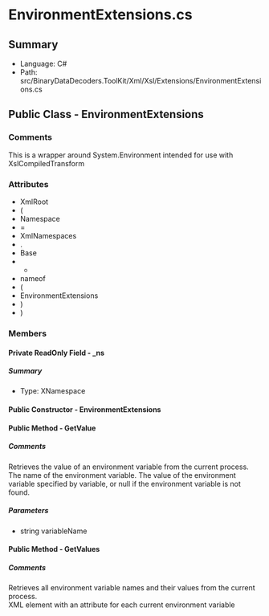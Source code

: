 ﻿# EnvironmentExtensions.cs

## Summary

* Language: C#
* Path: src/BinaryDataDecoders.ToolKit/Xml/Xsl/Extensions/EnvironmentExtensions.cs

## Public Class - EnvironmentExtensions

### Comments

 <summary>
 This is a wrapper around <c>System.Environment</c> intended for use with XslCompiledTransform
 </summary>

### Attributes

 - XmlRoot
 - (
 - Namespace
 - =
 - XmlNamespaces
 - .
 - Base
 - +
 - nameof
 - (
 - EnvironmentExtensions
 - )
 - )

### Members

#### Private ReadOnly Field - _ns

##### Summary

 * Type: XNamespace 

#### Public Constructor - EnvironmentExtensions


#### Public Method - GetValue

##### Comments

 <summary>
 Retrieves the value of an environment variable from the current process.
 </summary>
 <paramname="variableName">The name of the environment variable.</param>
 <returns>The value of the environment variable specified by variable, or null if the environment variable is not found.</returns>

#####  Parameters

 - string variableName 

#### Public Method - GetValues

##### Comments

 <summary>
 Retrieves all environment variable names and their values from the current process.
 </summary>
 <returns>XML element with an attribute for each current environment variable</returns>


